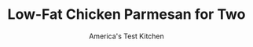 ---
layout: ../../layouts/MarkdownPostLayout.astro
title: Low-Fat Chicken Parmesan for Two
author: America's Test Kitchen
pubDate: 2023-03-15
description: "Tender chicken with a crisp, golden coating minus all the fat."
image_url: https://res.cloudinary.com/hksqkdlah/image/upload/ar_1:1,c_fill,dpr_2.0,f_auto,fl_lossy.progressive.strip_profile,g_faces:auto,q_auto:low,w_344/6271_dj08-sfs-4c-chickenparm-2
tags: ["Main Courses","Italian","Cheese","Chicken","For Two","Light","Cook's Extras"]
calories: 935
protein: 42
carbohydrates: 15
fats: 
fiber: 3
ingredients: ["1 teaspoon, olive oil","2 , garlic cloves, minced","1/4 teaspoon, dried oregano","2 teaspoons, tomato paste","1/4 cup, red wine","1/2 cup, diced tomatoes","1 , 1 can (8 ounces) tomato sauce","2 teaspoons, chopped fresh basil",", Salt and pepper","1 slice, hearty white sandwich bread, torn into large pieces","2 teaspoons, olive oil","1 tablespoon, grated Parmesan cheese","1/4 teaspoon, salt","2 teaspoons, fat free mayonnaise","2 , boneless, skinless chicken breasts (5 ounces each), trimmed and pounded 1/2 inch thick","2 slices, deli part-skim mozzarella cheese"]
serves: 2
time: "1 hour"
instructions: ["For the quick marinara: Heat oil in large saucepan over medium heat until shimmering. Stir in garlic, oregano, and tomato paste and cook until fragrant, about 1 minute. Stir in wine and simmer until nearly evaporated, about 1 minute. Add tomatoes and tomato sauce and cook until slightly thickened and reduced to 1 1/2 cups, about 5 minutes. Off heat, stir in basil and season with salt and pepper. Keep warm.","For the crispy chicken: Adjust oven rack to middle position and heat oven to 475 degrees. Pulse bread in food processor until coarsely ground. Heat oil in large nonstick skillet over medium heat until shimmering. Add breadcrumbs and cook, stirring often, until lightly browned, about 4 minutes. Let cool, then stir in Parmesan and salt; transfer to shallow dish.","Spray wire rack with cooking spray and set inside rimmed baking sheet. Spread mayonnaise over top of cutlets and transfer to crumb mixture. Arrange crumb-side up on prepared rack and spray lightly with cooking spray. Bake until crumbs are golden brown, about 8 minutes.","Top each cutlet with 1/4 cup marinara and 1 slice mozzarella. Bake until cheese has melted and chicken is cooked through, about 5 minutes. Spoon 1/4 cup marinara evenly over plates and top with chicken. Serve, passing remaining sauce at table."]
nutrition: ["907 mg Potassium","515 mg Phosphorus","287 mg Calcium","2 mg Iron","76 mg Magnesium","841 mg Sodium","2 mg Zinc","23 g Fat","15 mg Niacin (B3)","9 g Monounsaturated","4 g Polyunsaturated","18 mg Vitamin C","133 mg Cholesterol","7 g Saturated","3 g Fiber","2 µg Folic acid","40 µg Folate (food)","5 g Sugars","17 µg Vitamin K","271 g Water","15 g Carbs","45 µg Folate equivalent (total)","42 g Protein","2 mg Vitamin E","1 mg Vitamin B6","118 µg Vitamin A","467 kcal Energy","935 calories"]
notes: "If part-skim mozzarella isn’t available at the deli counter, buy a 16-ounce block in the cheese aisle of your grocery store and cut it into 1-ounce slices. You will need a can of cooking spray for this recipe."
---